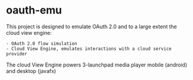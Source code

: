 # oauth-emu
This project is designed to emulate OAuth 2.0 and to a large extent the cloud view engine:

    - OAuth 2.0 flow simulation 
    - Cloud View Engine, emulates interactions with a cloud service provider
  
The cloud View Engine powers 3-launchpad media player mobile (android) and desktop (javafx)
